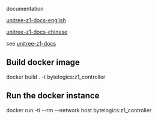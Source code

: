documentation

[unitree-z1-docs-english](http://dev-z1.unitree.com)

[unitree-z1-docs-chinese](http://dev-z1.cn.unitree.com)

see [unitree-z1-docs](http://dev-z1.unitree.com)

## Build docker image
docker build . -t bytelogics:z1_controller

## Run the docker instance
docker run -ti --rm --network host bytelogics:z1_controller
